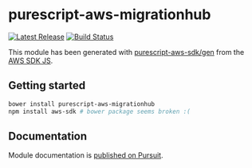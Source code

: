 # purescript-aws-migrationhub

[![Latest Release](https://pursuit.purescript.org/packages/purescript-aws-migrationhub/badge)](https://pursuit.purescript.org/packages/purescript-aws-migrationhub)
[![Build Status](https://app.wercker.com/status/5909b9e96d1080804b17a28f72f87b6b/s/master)](https://app.wercker.com/project/byKey/5909b9e96d1080804b17a28f72f87b6b)

This module has been generated with [purescript-aws-sdk/gen](https://github.com/purescript-aws-sdk/gen) from the [AWS SDK JS](https://github.com/aws/aws-sdk-js).

## Getting started

```sh
bower install purescript-aws-migrationhub
npm install aws-sdk # bower package seems broken :(
```

## Documentation

Module documentation is [published on Pursuit](http://pursuit.purescript.org/packages/purescript-aws-migrationhub).
